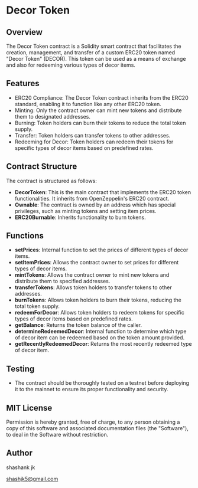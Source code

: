 # Decor Token

## Overview
The Decor Token contract is a Solidity smart contract that facilitates the creation, management, and transfer of a custom ERC20 token named "Decor Token" (DECOR). This token can be used as a means of exchange and also for redeeming various types of decor items.

## Features
- ERC20 Compliance: The Decor Token contract inherits from the ERC20 standard, enabling it to function like any other ERC20 token.
- Minting: Only the contract owner can mint new tokens and distribute them to designated addresses.
- Burning: Token holders can burn their tokens to reduce the total token supply.
- Transfer: Token holders can transfer tokens to other addresses.
- Redeeming for Decor: Token holders can redeem their tokens for specific types of decor items based on predefined rates.

## Contract Structure
The contract is structured as follows:

- **DecorToken**: This is the main contract that implements the ERC20 token functionalities. It inherits from OpenZeppelin's ERC20 contract.
- **Ownable**: The contract is owned by an address which has special privileges, such as minting tokens and setting item prices.
- **ERC20Burnable**: Inherits functionality to burn tokens.

## Functions
- **setPrices**: Internal function to set the prices of different types of decor items.
- **setItemPrices**: Allows the contract owner to set prices for different types of decor items.
- **mintTokens**: Allows the contract owner to mint new tokens and distribute them to specified addresses.
- **transferTokens**: Allows token holders to transfer tokens to other addresses.
- **burnTokens**: Allows token holders to burn their tokens, reducing the total token supply.
- **redeemForDecor**: Allows token holders to redeem tokens for specific types of decor items based on predefined rates.
- **getBalance**: Returns the token balance of the caller.
- **determineRedeemedDecor**: Internal function to determine which type of decor item can be redeemed based on the token amount provided.
- **getRecentlyRedeemedDecor**: Returns the most recently redeemed type of decor item.

## Testing
- The contract should be thoroughly tested on a testnet before deploying it to the mainnet to ensure its proper functionality and security.

## MIT License 
Permission is hereby granted, free of charge, to any person obtaining a copy of this software and associated documentation files (the "Software"), to deal in the Software without restriction.

## Author
shashank jk

shashjk5@gmail.com
